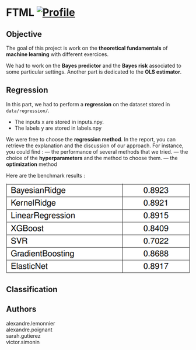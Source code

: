 # FTML [![Profile][title-img]][profile]

[title-img]:https://img.shields.io/badge/-SCIA--PRIME-red
[profile]:https://github.com/bictole

## Objective

The goal of this project is work on the **theoretical fundamentals** of **machine learning** with different exercices.

We had to work on the **Bayes predictor** and the **Bayes risk** associated to some particular settings. Another part is dedicated to the **OLS estimator**. 


## Regression


In this part, we had to perform a **regression** on the dataset stored in `data/regression/`.
* The inputs x are stored in inputs.npy.
* The labels y are stored in labels.npy

We were free to choose the **regression method**. In the report, you can retrieve the explanation and the discussion of our approach.
For instance, you could find :
— the performance of several methods that we tried.
— the choice of the **hyperparameters** and the method to choose them.
— the **optimization** method

Here are the benchmark results :

<img src="https://github.com/Pypearl/FTML/blob/main/readme_images/bench_reg.png" alt="Regression Benchmark">


## Classification


## Authors

alexandre.lemonnier\
alexandre.poignant\
sarah.gutierez\
victor.simonin
